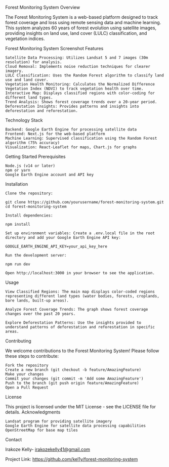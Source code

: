 Forest Monitoring System
Overview

The Forest Monitoring System is a web-based platform designed to track forest coverage and loss using remote sensing data and machine learning. This system analyzes 60 years of forest evolution using satellite images, providing insights on land use, land cover (LULC) classification, and vegetation indices.

Forest Monitoring System Screenshot
Features

    Satellite Data Processing: Utilizes Landsat 5 and 7 images (30m resolution) for analysis.
    Cloud Removal: Implements noise reduction techniques for clearer imagery.
    LULC Classification: Uses the Random Forest algorithm to classify land use and land cover.
    Vegetation Health Monitoring: Calculates the Normalized Difference Vegetation Index (NDVI) to track vegetation health over time.
    Interactive Map: Displays classified regions with color-coding for different land types.
    Trend Analysis: Shows forest coverage trends over a 20-year period.
    Deforestation Insights: Provides patterns and insights into deforestation and reforestation.

Technology Stack

    Backend: Google Earth Engine for processing satellite data
    Frontend: Next.js for the web-based platform
    Machine Learning: Supervised classification using the Random Forest algorithm (75% accuracy)
    Visualization: React-Leaflet for maps, Chart.js for graphs

Getting Started
Prerequisites

    Node.js (v14 or later)
    npm or yarn
    Google Earth Engine account and API key

Installation

    Clone the repository:

    git clone https://github.com/yourusername/forest-monitoring-system.git
    cd forest-monitoring-system

    Install dependencies:

    npm install

    Set up environment variables: Create a .env.local file in the root directory and add your Google Earth Engine API key:

    GOOGLE_EARTH_ENGINE_API_KEY=your_api_key_here

    Run the development server:

    npm run dev

    Open http://localhost:3000 in your browser to see the application.

Usage

    View Classified Regions: The main map displays color-coded regions representing different land types (water bodies, forests, croplands, bare lands, built-up areas).

    Analyze Forest Coverage Trends: The graph shows forest coverage changes over the past 20 years.

    Explore Deforestation Patterns: Use the insights provided to understand patterns of deforestation and reforestation in specific areas.

Contributing

We welcome contributions to the Forest Monitoring System! Please follow these steps to contribute:

    Fork the repository
    Create a new branch (git checkout -b feature/AmazingFeature)
    Make your changes
    Commit your changes (git commit -m 'Add some AmazingFeature')
    Push to the branch (git push origin feature/AmazingFeature)
    Open a Pull Request

License

This project is licensed under the MIT License - see the LICENSE file for details.
Acknowledgments

    Landsat program for providing satellite imagery
    Google Earth Engine for satellite data processing capabilities
    OpenStreetMap for base map tiles

Contact

Irakoze Kelly- irakozekelly41@gmail.com

Project Link: https://github.com/kel1y/forest-monitoring-system
